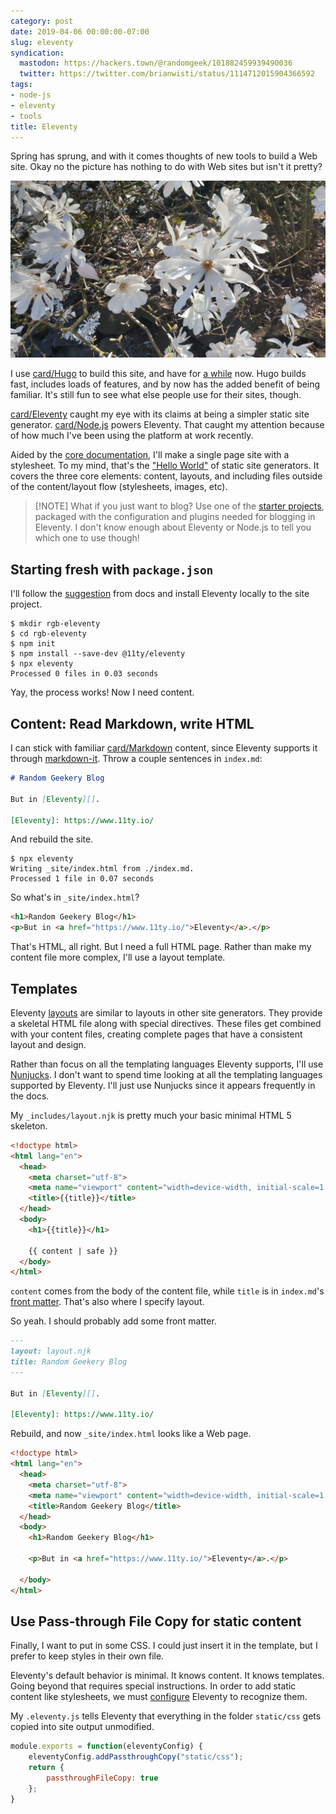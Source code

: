 ```yaml
---
category: post
date: 2019-04-06 00:00:00-07:00
slug: eleventy
syndication:
  mastodon: https://hackers.town/@randomgeek/101882459939490036
  twitter: https://twitter.com/brianwisti/status/1114712015904366592
tags:
- node-js
- eleventy
- tools
title: Eleventy
---
```


Spring has sprung, and with it comes thoughts of new tools to build a Web site. Okay no the picture has nothing to do with Web sites but isn't it pretty?

<!--more-->

![attachments/img/2019/cover-2019-04-06.jpg](../../../attachments/img/2019/cover-2019-04-06.jpg)

I use [card/Hugo](../../../card/Hugo.md) to build this site, and have for [a while](../../2015/09/next-hugo.md) now. Hugo builds fast, includes loads of features, and by now has the added benefit of being familiar. It's still fun to see what else people use for their sites, though.

[card/Eleventy](../../../card/Eleventy.md) caught my eye with its claims at being a simpler static site generator. [card/Node.js](../../../card/Node.js.md) powers Eleventy. That caught my attention because of how much I've been using the platform at work recently.

Aided by the [core documentation](https://www.11ty.io/docs/), I'll make a single page site with a stylesheet. To my mind, that's the ["Hello World"](https://en.wikipedia.org/wiki/%22Hello,_World!%22_program) of static site generators. It covers the three core elements: content, layouts, and including files outside of the content/layout flow (stylesheets, images, etc).

 > 
 > \[!NOTE\] What if you just want to blog?
 > Use one of the [starter projects](https://www.11ty.io/docs/starter/), packaged with the configuration and plugins needed for blogging in Eleventy. I don't know enough about Eleventy or Node.js to tell you which one to use though!

## Starting fresh with `package.json`

I'll follow the [suggestion](https://www.11ty.io/docs/local-installation/) from docs and install Eleventy locally to the site project.

````console
$ mkdir rgb-eleventy
$ cd rgb-eleventy
$ npm init
$ npm install --save-dev @11ty/eleventy
$ npx eleventy
Processed 0 files in 0.03 seconds
````

Yay, the process works! Now I need content.

## Content: Read Markdown, write HTML

I can stick with familiar [card/Markdown](../../../card/Markdown.md) content, since Eleventy supports it through [markdown-it](https://markdown-it.github.io/). Throw a couple sentences in `index.md`:

````markdown
# Random Geekery Blog

But in [Eleventy][].

[Eleventy]: https://www.11ty.io/
````

And rebuild the site.

````shell
$ npx eleventy
Writing _site/index.html from ./index.md.
Processed 1 file in 0.07 seconds
````

So what's in `_site/index.html`?

````html
<h1>Random Geekery Blog</h1>
<p>But in <a href="https://www.11ty.io/">Eleventy</a>.</p>
````

That's HTML, all right. But I need a full HTML page. Rather than make my content file more complex, I'll use a layout template.

## Templates

Eleventy [layouts](https://www.11ty.io/docs/layouts/) are similar to layouts in other site generators. They provide a skeletal HTML file along with special directives. These files get combined with your content files, creating complete pages that have a consistent layout and design.

Rather than focus on all the templating languages Eleventy supports, I'll use
[Nunjucks](https://mozilla.github.io/nunjucks/). I don't want to spend time looking at all the templating languages supported by Eleventy. I'll just use Nunjucks since it appears frequently in the docs.

My `_includes/layout.njk` is pretty much your basic minimal HTML 5 skeleton.

````html
<!doctype html>
<html lang="en">
  <head>
    <meta charset="utf-8">
    <meta name="viewport" content="width=device-width, initial-scale=1.0">
    <title>{{title}}</title>
  </head>
  <body>
    <h1>{{title}}</h1>

    {{ content | safe }}
  </body>
</html>
````

`content` comes from the body of the content file, while `title` is in `index.md`'s [front matter](https://www.11ty.io/docs/data-frontmatter/). That's also where I specify layout.

So yeah. I should probably add some front matter.

````markdown
---
layout: layout.njk
title: Random Geekery Blog
---

But in [Eleventy][].

[Eleventy]: https://www.11ty.io/
````

Rebuild, and now `_site/index.html` looks like a Web page.

````html
<!doctype html>
<html lang="en">
  <head>
    <meta charset="utf-8">
    <meta name="viewport" content="width=device-width, initial-scale=1.0">
    <title>Random Geekery Blog</title>
  </head>
  <body>
    <h1>Random Geekery Blog</h1>

    <p>But in <a href="https://www.11ty.io/">Eleventy</a>.</p>

  </body>
</html>
````

## Use Pass-through File Copy for static content

Finally, I want to put in some CSS. I could just insert it in the template, but I prefer to keep styles in their own file.

Eleventy's default behavior is minimal. It knows content. It knows templates. Going beyond that requires special instructions. In order to add static content like stylesheets, we must [configure](https://www.11ty.io/docs/config/) Eleventy to recognize them.

My `.eleventy.js` tells Eleventy that everything in the folder `static/css` gets copied into site output unmodified.

````javascript
module.exports = function(eleventyConfig) {
    eleventyConfig.addPassthroughCopy("static/css");
    return {
        passthroughFileCopy: true
    };
}
````
